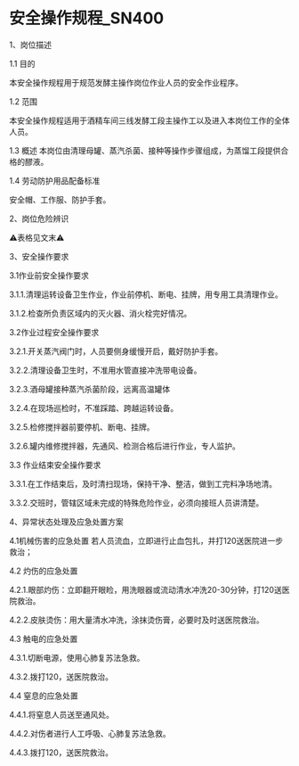 # 安全操作规程_SN400

1、岗位描述

1.1 目的

本安全操作规程用于规范发酵主操作岗位作业人员的安全作业程序。

1.2 范围

本安全操作规程适用于酒精车间三线发酵工段主操作工以及进入本岗位工作的全体人员。

1.3 概述
本岗位由清理母罐、蒸汽杀菌、接种等操作步骤组成，为蒸馏工段提供合格的醪液。

1.4 劳动防护用品配备标准

安全帽、工作服、防护手套。

2、岗位危险辨识

⚠️表格见文末⚠️

3、安全操作要求

3.1作业前安全操作要求

3.1.1.清理运转设备卫生作业，作业前停机、断电、挂牌，用专用工具清理作业。

3.1.2.检查所负责区域内的灭火器、消火栓完好情况。

3.2作业过程安全操作要求

3.2.1.开关蒸汽阀门时，人员要侧身缓慢开启，戴好防护手套。

3.2.2.清理设备卫生时，不准用水管直接冲洗带电设备。

3.2.3.酒母罐接种蒸汽杀菌阶段，远离高温罐体

3.2.4.在现场巡检时，不准踩踏、跨越运转设备。

3.2.5.检修搅拌器前要停机、断电、挂牌。

3.2.6.罐内维修搅拌器，先通风、检测合格后进行作业，专人监护。

3.3 作业结束安全操作要求

3.3.1.在工作结束后，及时清扫现场，保持干净、整洁，做到工完料净场地清。

3.3.2.交班时，管辖区域未完成的特殊危险作业，必须向接班人员讲清楚。

4、异常状态处理及应急处置方案

4.1机械伤害的应急处置
若人员流血，立即进行止血包扎，并打120送医院进一步救治；

4.2 灼伤的应急处置

4.2.1.眼部灼伤：立即翻开眼睑，用洗眼器或流动清水冲洗20-30分钟，打120送医院救治。

4.2.2.皮肤烫伤：用大量清水冲洗，涂抹烫伤膏，必要时及时送医院救治。

4.3 触电的应急处置

4.3.1.切断电源，使用心肺复苏法急救。

4.3.2.拨打120，送医院救治。

4.4 窒息的应急处置

4.4.1.将窒息人员送至通风处。

4.4.2.对伤者进行人工呼吸、心肺复苏法急救。

4.4.3.拨打120，送医院救治。